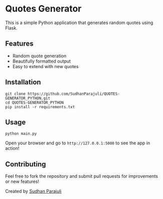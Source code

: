 
Quotes Generator
================

This is a simple Python application that generates random quotes using Flask.

Features
--------

*   Random quote generation
*   Beautifully formatted output
*   Easy to extend with new quotes

Installation
------------

    git clone https://github.com/SudhanParajuli/QUOTES-GENERATOR_PYTHON.git
    cd QUOTES-GENERATOR_PYTHON
    pip install -r requirements.txt

Usage
-----

    python main.py

Open your browser and go to `http://127.0.0.1:5000` to see the app in action!

Contributing
------------

Feel free to fork the repository and submit pull requests for improvements or new features!

Created by [Sudhan Parajuli](https://github.com/SudhanParajuli)
